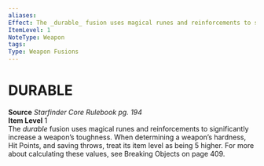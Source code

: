 ```yaml
---
aliases: 
Effect: The _durable_ fusion uses magical runes and reinforcements to significantly increase a weapon’s toughness. When determining a weapon’s hardness, Hit Points, and saving throws, treat its item level as being 5 higher. For more about calculating these values, see Breaking Objects on page 409.
ItemLevel: 1
NoteType: Weapon
tags: 
Type: Weapon Fusions
---
```

# DURABLE
**Source** _Starfinder Core Rulebook pg. 194_  
**Item Level** 1  
The _durable_ fusion uses magical runes and reinforcements to significantly increase a weapon’s toughness. When determining a weapon’s hardness, Hit Points, and saving throws, treat its item level as being 5 higher. For more about calculating these values, see Breaking Objects on page 409.